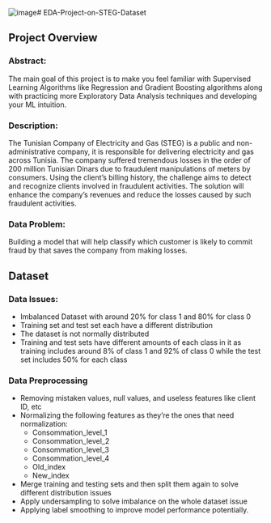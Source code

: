 ![image](https://github.com/AbdulrahmanElshafie/EDA-Project-on-STEG-Dataset/assets/101133020/ac91106c-c2f4-465c-bb75-74fec3c98cee)# EDA-Project-on-STEG-Dataset

## Project Overview

### Abstract:
The main goal of this project is to make you feel familiar with Supervised Learning
Algorithms like Regression and Gradient Boosting algorithms along with practicing
more Exploratory Data Analysis techniques and developing your ML intuition.

### Description:
The Tunisian Company of Electricity and Gas (STEG) is a public and 
non-administrative company, it is responsible for delivering electricity and gas across
Tunisia. The company suffered tremendous losses in the order of 200 million Tunisian
Dinars due to fraudulent manipulations of meters by consumers.
Using the client’s billing history, the challenge aims to detect and recognize
clients involved in fraudulent activities.
The solution will enhance the company’s revenues and reduce the losses caused by
such fraudulent activities.

### Data Problem:
Building a model that will help classify which customer is likely to commit fraud by
that saves the company from making losses.

## Dataset
### Data Issues:
- Imbalanced Dataset with around 20% for class 1 and 80% for class 0
- Training set and test set each have a different distribution
- The dataset is not normally distributed 
- Training and test sets have different amounts of each class in it as training includes around 8% of class 1 and 92% of class 0 while the test set includes 50% for each class

### Data Preprocessing
- Removing mistaken values, null values, and useless features like client ID, etc 
- Normalizing the following features as they’re the ones that need normalization: 
  - Consommation_level_1
  - Consommation_level_2
  - Consommation_level_3
  - Consommation_level_4
  - Old_index
  - New_index
- Merge training and testing sets and then split them again to solve different distribution issues  
- Apply undersampling to solve imbalance on the whole dataset issue
- Applying label smoothing to improve model performance potentially.





